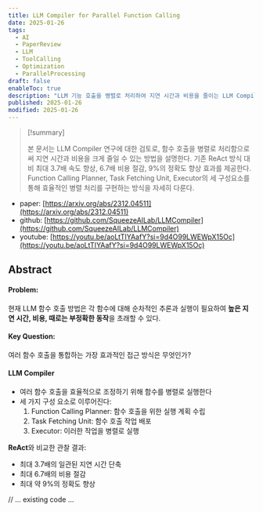 ```yaml
---
title: LLM Compiler for Parallel Function Calling
date: 2025-01-26
tags:
  - AI
  - PaperReview
  - LLM
  - ToolCalling
  - Optimization
  - ParallelProcessing
draft: false
enableToc: true
description: "LLM 기능 호출을 병렬로 처리하여 지연 시간과 비용을 줄이는 LLM Compiler 연구에 대한 검토"
published: 2025-01-26
modified: 2025-01-26
---
```


> [!summary]
> 
> 본 문서는 LLM Compiler 연구에 대한 검토로, 함수 호출을 병렬로 처리함으로써 지연 시간과 비용을 크게 줄일 수 있는 방법을 설명한다. 기존 ReAct 방식 대비 최대 3.7배 속도 향상, 6.7배 비용 절감, 9%의 정확도 향상 효과를 제공한다. Function Calling Planner, Task Fetching Unit, Executor의 세 구성요소를 통해 효율적인 병렬 처리를 구현하는 방식을 자세히 다룬다.

- paper: [https://arxiv.org/abs/2312.04511](https://arxiv.org/abs/2312.04511)
- github: [https://github.com/SqueezeAILab/LLMCompiler](https://github.com/SqueezeAILab/LLMCompiler)
- youtube: [https://youtu.be/aoLtTIYAafY?si=9d4O99LWEWpX15Oc](https://youtu.be/aoLtTIYAafY?si=9d4O99LWEWpX15Oc)

## Abstract

#### **Problem**: 
현재 LLM 함수 호출 방법은 각 함수에 대해 순차적인 추론과 실행이 필요하여 **높은 지연 시간, 비용, 때로는 부정확한 동작**을 초래할 수 있다.

#### Key Question: 
여러 함수 호출을 통합하는 가장 효과적인 접근 방식은 무엇인가?

#### LLM Compiler
- 여러 함수 호출을 효율적으로 조정하기 위해 함수를 병렬로 실행한다
- 세 가지 구성 요소로 이루어진다:
  1. Function Calling Planner: 함수 호출을 위한 실행 계획 수립
  2. Task Fetching Unit: 함수 호출 작업 배포
  3. Executor: 이러한 작업을 병렬로 실행

**ReAct**와 비교한 관찰 결과:
- 최대 3.7배의 일관된 지연 시간 단축
- 최대 6.7배의 비용 절감
- 최대 약 9%의 정확도 향상

// ... existing code ... 